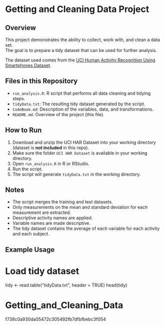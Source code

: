 # Getting and Cleaning Data Project

## Overview
This project demonstrates the ability to collect, work with, and clean a data set.  
The goal is to prepare a tidy dataset that can be used for further analysis. 

The dataset used comes from the [UCI Human Activity Recognition Using Smartphones Dataset](https://archive.ics.uci.edu/ml/datasets/Human+Activity+Recognition+Using+Smartphones).

## Files in this Repository
- `run_analysis.R`: R script that performs all data cleaning and tidying steps.
- `tidyData.txt`: The resulting tidy dataset generated by the script.
- `CodeBook.md`: Description of the variables, data, and transformations.
- `README.md`: Overview of the project (this file).

## How to Run
1. Download and unzip the UCI HAR Dataset into your working directory (dataset is **not included** in this repo).
2. Make sure the folder `UCI HAR Dataset` is available in your working directory.
3. Open `run_analysis.R` in R or RStudio.
4. Run the script.
5. The script will generate `tidyData.txt` in the working directory.

## Notes
- The script merges the training and test datasets.
- Only measurements on the mean and standard deviation for each measurement are extracted.
- Descriptive activity names are applied.
- Variable names are made descriptive.
- The tidy dataset contains the average of each variable for each activity and each subject.

## Example Usage
# Load tidy dataset
tidy <- read.table("tidyData.txt", header = TRUE)
head(tidy)

# Getting_and_Cleaning_Data
f738c0a930da05472c305492fb7dfbfbebc3f054

